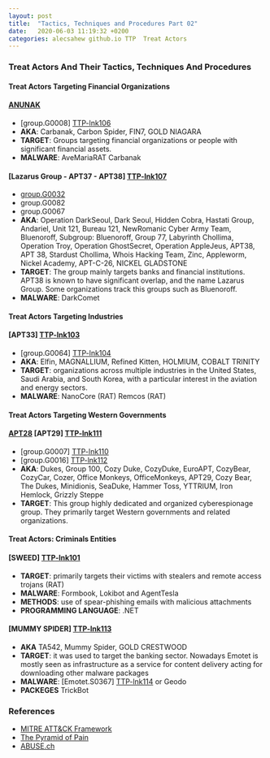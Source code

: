 ```yaml
---
layout: post
title:  "Tactics, Techniques and Procedures Part 02"
date:   2020-06-03 11:19:32 +0200
categories: alecsahew github.io TTP  Treat Actors
---
```


### Treat Actors And Their Tactics, Techniques And Procedures  

#### **Treat Actors Targeting Financial Organizations**
#### [ANUNAK][TTP-lnk105]
* [group.G0008] [TTP-lnk106]
* **AKA**: Carbanak, Carbon Spider, FIN7, GOLD NIAGARA 
* **TARGET**: Groups targeting financial organizations or people with significant financial assets. 
* **MALWARE**: AveMariaRAT Carbanak

#### [Lazarus Group - APT37 - APT38] [TTP-lnk107]
* [group.G0032][TTP-lnk108]
* group.G0082
* group.G0067
* **AKA**: Operation DarkSeoul, Dark Seoul, Hidden Cobra, Hastati Group, Andariel, Unit 121, Bureau 121, NewRomanic Cyber Army Team, Bluenoroff, Subgroup: Bluenoroff, Group 77, Labyrinth Chollima, Operation Troy, Operation GhostSecret, Operation AppleJeus, APT38, APT 38, Stardust Chollima, Whois Hacking Team, Zinc, Appleworm, Nickel Academy, APT-C-26, NICKEL GLADSTONE 
* **TARGET**: The group mainly targets banks and financial institutions. APT38 is known to have significant overlap, and the name Lazarus Group. Some organizations track this groups such as Bluenoroff.
* **MALWARE**: DarkComet 

#### **Treat Actors Targeting Industries** 
#### [APT33] [TTP-lnk103]
* [group.G0064] [TTP-lnk104]
* **AKA**: Elfin, MAGNALLIUM, Refined Kitten, HOLMIUM, COBALT TRINITY 
* **TARGET**: organizations across multiple industries in the United States, Saudi Arabia, and South Korea, with a particular interest in the aviation and energy sectors.
* **MALWARE**: NanoCore (RAT) Remcos (RAT)

#### **Treat Actors Targeting Western Governments**
#### [APT28][TTP-lnk109] [APT29] [TTP-lnk111]
* [group.G0007] [TTP-lnk110]
* [group.G0016] [TTP-lnk112]
* **AKA**: Dukes, Group 100, Cozy Duke, CozyDuke, EuroAPT, CozyBear, CozyCar, Cozer, Office Monkeys, OfficeMonkeys, APT29, Cozy Bear, The Dukes, Minidionis, SeaDuke, Hammer Toss, YTTRIUM, Iron Hemlock, Grizzly Steppe 
* **TARGET**: This group highly dedicated and organized cyberespionage group. They primarily target Western governments and related organizations.

#### **Treat Actors: Criminals Entities**

#### [SWEED] [TTP-lnk101] 
* **TARGET**: primarily targets their victims with stealers and remote access trojans (RAT)
* **MALWARE**: Formbook, Lokibot and AgentTesla 
* **METHODS**: use of spear-phishing emails with malicious attachments
* **PROGRAMMING LANGUAGE**: .NET

#### [MUMMY SPIDER] [TTP-lnk113] 
* **AKA** TA542, Mummy Spider, GOLD CRESTWOOD 
* **TARGET**:  it was used to target the banking sector. Nowadays Emotet is mostly seen as infrastructure as a service for content delivery acting for downloading other malware packages 
* **MALWARE**: [Emotet.S0367] [TTP-lnk114] or Geodo 
* **PACKEGES** TrickBot


### References 

* [MITRE ATT&CK Framework][TTP-lnk01]
* [The Pyramid of Pain][TTP-lnk02]
* [ABUSE.ch][TTP-lnk03]



[TTP-lnk01]: https://attack.mitre.org/
[TTP-lnk02]: https://detect-respond.blogspot.com/2013/03/the-pyramid-of-pain.html
[TTP-lnk03]: https://bazaar.abuse.ch

[TTP-lnk101]: https://malpedia.caad.fkie.fraunhofer.de/actor/sweed

[TTP-lnk103]: https://malpedia.caad.fkie.fraunhofer.de/actor/apt33
[TTP-lnk104]: https://attack.mitre.org/groups/G0064/

[TTP-lnk105]: https://malpedia.caad.fkie.fraunhofer.de/actor/anunak
[TTP-lnk106]: https://attack.mitre.org/groups/G0008/

[TTP-lnk105]: https://malpedia.caad.fkie.fraunhofer.de/actor/lazarus_group
[TTP-lnk106]: https://attack.mitre.org/groups/G0032/

[TTP-lnk107]: https://malpedia.caad.fkie.fraunhofer.de/actor/lazarus_group
[TTP-lnk108]: https://attack.mitre.org/groups/G0082/

[TTP-lnk109]: https://malpedia.caad.fkie.fraunhofer.de/actor/sofacy
[TTP-lnk110]: https://attack.mitre.org/groups/G0007/

[TTP-lnk111]: https://malpedia.caad.fkie.fraunhofer.de/actor/apt_29
[TTP-lnk112]: https://attack.mitre.org/groups/G0016/



[TTP-lnk113]: https://malpedia.caad.fkie.fraunhofer.de/actor/mummy_spider
[TTP-lnk114]: https://attack.mitre.org/software/S0367/

